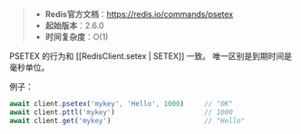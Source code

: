 > - **Redis官方文档**：https://redis.io/commands/psetex
> - **起始版本**：2.6.0
> - **时间复杂度**：O(1)

PSETEX 的行为和 [[RedisClient.setex | SETEX]] 一致。 唯一区别是到期时间是毫秒单位。

例子：

```typescript
await client.psetex('mykey', 'Hello', 1000)     // "OK"
await client.pttl('mykey')                      // 1000
await client.get('mykey')                       // "Hello"
```
